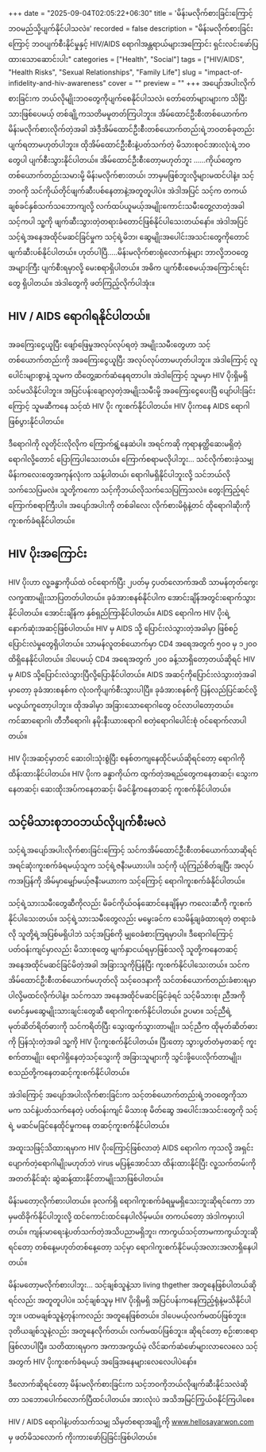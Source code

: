+++
date = "2025-09-04T02:05:22+06:30"
title = 'မိန်းမလိုက်စားခြင်းကြောင့် ဘဝမည်သို့ပျက်နိုင်ပါသလဲ။'
recorded = false
description = "မိန်းမလိုက်စားခြင်းကြောင့် ဘဝပျက်စီးနိုင်မှုနှင့် HIV/AIDS ရောဂါအန္တရာယ်များအကြောင်း ရှင်းလင်းဖော်ပြထားသောဆောင်းပါး"
categories = ["Health", "Social"]
tags = ["HIV/AIDS", "Health Risks", "Sexual Relationships", "Family Life"]
slug = "impact-of-infidelity-and-hiv-awareness"
cover = ""
preview = ""
+++
အပျော်အပါးလိုက်စားခြင်းက ဘယ်လိုမျိုးဘဝတွေကိုပျက်စေနိုင်ပါသလဲ၊ တော်တော်များများက သိပြီးသားဖြစ်ပေမယ့် တစ်ချို့ကသတိမမူတတ်ကြပါဘူး။ အိမ်ထောင်ဦးစီးတစ်ယောက်က မိန်းမလိုက်စားလိုက်တဲ့အခါ အဲဒီ့အိမ်ထောင်ဦးစီးတစ်ယောက်တည်းရဲ့ဘဝတစ်ခုတည်း ပျက်ရတာမဟုတ်ပါဘူး။ ထိုအိမ်ထောင်ဦးစီးနဲ့ပတ်သက်တဲ့ မိသားစုဝင်အားလုံးရဲ့ဘဝတွေပါ ပျက်စီးသွားနိုင်ပါတယ်။ အိမ်ထောင်ဦးစီးတော့မဟုတ်ဘူး ……ကိုယ်တွေက တစ်ယောက်တည်းသမားမို့ မိန်းမလိုက်စားတယ်၊ ဘာမှမဖြစ်ဘူးလို့များမထင်ပါနဲ့။ သင့်ဘဝကို သင်ကိုယ်တိုင်ဖျက်ဆီးပစ်နေတာနဲ့အတူတူပါပဲ။ အဲဒါအပြင် သင့်က တကယ်ချစ်ခင်နှစ်သက်သဘောကျလို့ လက်ထပ်ယူမယ့်အမျိုးကောင်းသမီးတွေ့လာတဲ့အခါ သင့်ကပါ သူ့ကို ဖျက်ဆီးသွားတဲ့တရားခံတောင်ဖြစ်နိုင်ပါသေးတယ်နော်။ အဲဒါအပြင် သင့်ရဲ့အနေအထိုင်မဆင်ခြင်မှုက သင့်ရဲ့မိဘ၊ ဆွေမျိုးအပေါင်းအသင်းတွေကိုတောင် ဖျက်ဆီးပစ်နိုင်ပါတယ်။ ဟုတ်ပါပြီ…..မိန်းမလိုက်စားရုံလောက်နဲ့များ ဘာလို့ဘဝတွေအများကြီး ပျက်စီးရမှာလို့ မေးစရာရှိပါတယ်။ အဓိက ပျက်စီးစေမယ့်အကြောင်းရင်းတွေ ရှိပါတယ်။ အဲဒါတွေကို ဖတ်ကြည့်လိုက်ပါအုံး။

##  HIV / AIDS ရောဂါရနိုင်ပါတယ်။
အခကြေးငွေယူပြီး ဖျော်ဖြေမှုအလုပ်လုပ်ရတဲ့ အမျိုးသမီးတွေဟာ သင့်တစ်ယောက်တည်းကို အခကြေးငွေယူပြီး အလုပ်လုပ်တာမဟုတ်ပါဘူး။ အဲဒါကြောင့် လူပေါင်းများစွာနဲ့ သူမက ထိတွေ့ဆက်ဆံနေရတာပါ။ အဲဒါကြောင့် သူမမှာ HIV ပိုးရှိမရှိ သင်မသိနိုင်ပါဘူး။ အပြင်ပန်းချောလှတဲ့အမျိုးသမီးမို့ အခကြေးငွေပေးပြီ ပျော်ပါးခြင်းကြောင့် သူမဆီကနေ သင့်ထံ HIV ပိုး ကူးစက်နိုင်ပါတယ်။ HIV ပိုးကနေ AIDS ရောဂါဖြစ်ပွားနိုင်ပါတယ်။

ဒီရောဂါကို လူတိုင်းလိုလိုက ကြောက်ရွံ့နေဆဲပါ။ အရင်ကဆို ကုရာနတ္ထိဆေးမရှိတဲ့ရောဂါလို့တောင် ပြောကြပါသေးတယ်။ ကြောက်စရာမလိုပါဘူး… သင်လိုက်စားခဲ့သမျှ မိန်းကလေးတွေအကုန်လုံးက သန့်ပါတယ်၊ ရောဂါမရှိနိုင်ပါဘူးလို့ သင်ဘယ်လိုသက်သေပြမလဲ။ သူတို့ကကော သင့်ကိုဘယ်လိုသက်သေပြကြသလဲ။ တွေးကြည့်ရင် ကြောက်စရာကြီးပါ။ အပျော်အပါးကို တစ်ခါလေး လိုက်စားမိရုံနဲ့တင် ထိုရောဂါဆိုးကို ကူးစက်ခံရနိုင်ပါတယ်။

##  HIV ပိုးအကြောင်း
HIV ပိုးဟာ လူ့ခန္ဓာကိုယ်ထဲ ဝင်ရောက်ပြီး ၂ပတ်မှ ၄ပတ်လောက်အထိ သာမန်တုတ်ကွေးလက္ခဏာမျိုးသာပြတတ်ပါတယ်။ ခုခံအားစနစ်နိုင်ပါက အောင်းချိန်အတွင်းရောက်သွားနိုင်ပါတယ်။ အောင်းချိန်က နှစ်ရှည်ကြာနိုင်ပါတယ်။ AIDS ရောဂါက HIV ပိုးရဲ့နောက်ဆုံးအဆင့်ဖြစ်ပါတယ်။ HIV မှ AIDS သို့ ပြောင်းလဲသွားတဲ့အခါမှာ ဖြစ်စဉ်ပြောင်းလဲမှုတွေရှိပါတယ်။ သာမန်လူတစ်ယောက်မှာ CD4 အရေအတွက် ၅၀၀ မှ ၁၂၀၀ ထိရှိနေနိုင်ပါတယ်။ ဒါပေမယ့် CD4 အရေအတွက် ၂၀၀ ခန့်သာရှိတော့တယ်ဆိုရင် HIV မှ AIDS သို့ပြောင်းလဲသွားပြီလို့ပြောနိုင်ပါတယ်။ AIDS အဆင့်ကိုပြောင်းလဲသွားတဲ့အခါမှာတော့ ခုခံအားစနစ်က လုံးဝကိုပျက်စီးသွားပါပြီ။ ခုခံအားစနစ်ကို ပြန်လည်ပြင်ဆင်လို့မလွယ်ကူတော့ပါဘူး။ ထိုအခါမှာ အခြားသောရောဂါတွေ ဝင်လာပါတော့တယ်။ ကင်ဆာရောဂါ၊ တီဘီရောဂါ၊ နမိုးနီးယားရောဂါ စတဲ့ရောဂါပေါင်းစုံ ဝင်ရောက်လာပါတယ်။

HIV ပိုးအဆင့်မှာတင် ဆေးဝါးသုံးစွဲပြီး စနစ်တကျနေထိုင်မယ်ဆိုရင်တော့ ရောဂါကို ထိန်းထားနိုင်ပါတယ်။
HIV ပိုးက ခန္ဓာကိုယ်က ထွက်တဲ့အရည်တွေကနေတဆင့်၊ သွေးကနေတဆင့်၊ ဆေးထိုးအပ်ကနေတဆင့်၊ မိခင်နို့ကနေတဆင့် ကူးစက်နိုင်ပါတယ်။

##  သင့်မိသားစုဘဝဘယ်လိုပျက်စီးမလဲ
သင့်ရဲ့အပျော်အပါးလိုက်စားခြင်းကြောင့် သင်ကအိမ်ထောင်ဦးစီးတစ်ယောက်သာဆိုရင် အရင်ဆုံးကူးစက်ခံရမယ့်သူက သင့်ရဲ့ဇနီးမယားပါ။ သင့်ကို ယုံကြည်စိတ်ချပြီး အလုပ်ကအပြန်ကို အိမ်မှာမျှော်မယ့်ဇနီးမယားက သင့်ကြောင့် ရောဂါကူးစက်ခံနိုင်ပါတယ်။

သင့်ရဲ့သားသမီးတွေဆီကိုလည်း မိခင်ကိုယ်ဝန်ဆောင်နေချိန်မှာ ကလေးဆီကို ကူးစက်နိုင်ပါသေးတယ်။
သင့်ရဲ့သားသမီးတွေလည်း မမွေးခင်က သေမိန့်ချခံထားရတဲ့ တရားခံလို သူတို့ရဲ့အပြစ်မရှိပါဘဲ သင့်အပြစ်ကို မျှဝေခံစားကြရမှာပါ။ ဒီရောဂါကြောင့် ပတ်ဝန်းကျင်မှာလည်း မိသားစုတွေ မျက်နှာငယ်ရမှာဖြစ်သလို သူတို့ကနေတဆင့် အနေအထိုင်မဆင်ခြင်မိတဲ့အခါ အခြားသူကိုပြန်ပြီး ကူးစက်နိုင်ပါသေးတယ်။
သင်က အိမ်ထောင်ဦးစီးတစ်ယောက်မဟုတ်လို သင့်ဝေဒနာကို သင်တစ်ယောက်တည်းခံစားရမှာပါလို့မထင်လိုက်ပါနဲ့။ သင်ကသာ အနေအထိုင်မဆင်ခြင်ခဲ့ရင် သင့်မိသားစု၊ ညီအကိုမောင်နှမဆွေမျိုးသားချင်းတွေဆီ ရောဂါကူးစက်နိုင်ပါတယ်။ ဥပမာ။ သင့်ညီရဲ့မုတ်ဆိတ်ရိတ်ဓားကို သင်ကရိတ်ပြီး သွေးထွက်သွားတာမျိုး၊ သင့်ညီက ထိုမုတ်ဆိတ်ဓားကို ပြန်သုံးတဲ့အခါ သူ့ကို HIV ပိုးကူးစက်နိုင်ပါတယ်။ ပြီးတော့ သွားပွတ်တံမှတဆင့် ကူးစက်တာမျိုး၊ ရောဂါရှိနေတဲ့သင့်သွေးကို အခြားသူများကို သွင်းဖို့ပေးလိုက်တာမျိုး၊ စသည်တို့ကနေတဆင့်ကူးစက်နိုင်ပါတယ်။

အဲဒါကြောင့် အပျော်အပါးလိုက်စားခြင်းက သင့်တစ်ယောက်တည်းရဲ့ဘဝတွေကိုသာမက သင်နဲ့ပတ်သက်နေတဲ့ ပတ်ဝန်းကျင် မိသားစု မိတ်ဆွေ အပေါင်းအသင်းတွေကို သင့်ရဲ့ မဆင်မခြင်နေထိုင်မှုကနေ တဆင့်ကူးစက်နိုင်ပါတယ်။

အထူးသဖြင့်သိထားရမှာက HIV ပိုးကြောင့်ဖြစ်လာတဲ့ AIDS ရောဂါက ကုသလို့ အရှင်းပျောက်တဲ့ရောဂါမျိုးမဟုတ်ဘဲ virus မပြန့်အောင်သာ ထိန်းထားနိုင်ပြီး လူ့သက်တမ်းကို အတတ်နိုင်ဆုံး ဆွဲဆန့်ထားနိုင်တာမျိုးသာဖြစ်ပါတယ်။

မိန်းမတော့လိုက်စားပါတယ်။ ခုလက်ရှိ ရောဂါကူးစက်ခံရမှုမရှိသေးဘူးဆိုရင်ကော ဘာမှမထိခိုက်နိုင်ပါဘူးလို့ ထင်ကောင်းထင်နေပါလိမ့်မယ်။ တကယ်တော့ အဲဒါကမှားပါတယ်။ ကျန်းမာရေးနဲ့ပတ်သက်တဲ့အသိပညာမရှိဘူး၊ ကာကွယ်သင့်တာမကာကွယ်ဘူးဆိုရင်တော့ တစ်နေ့မဟုတ်တစ်နေ့တော့ သင့်မှာ ရောဂါကူးစက်နိုင်မယ့်အလားအလာရှိနေပါတယ်။

မိန်းမတော့မလိုက်စားပါဘူး… သင့်ချစ်သူနဲ့သာ living thgether အတူနေဖြစ်ပါတယ်ဆိုရင်လည်း အတူတူပါပဲ။ သင့်ချစ်သူမှ HIV ပိုးရှိမရှိ အပြင်ပန်းကနေကြည့်ရုံနဲ့မသိနိုင်ပါဘူး။ ပထမချစ်သူနဲ့တုန်းကလည်း အတူနေဖြစ်တယ်။ ဒါပေမယ့်လက်မထပ်ဖြစ်ဘူး။ ဒုတိယချစ်သူနဲ့လည်း အတူနေလိုက်တယ်၊ လက်မထပ်ဖြစ်ဘူး။ ဆိုရင်တော့ စဉ်းစားစရာဖြစ်လာပါပြီ။ သတိထားရမှာက အကာအကွယ်မဲ့ လိင်ဆက်ဆံဖော်များလာလေလေ သင့်အတွက် HIV ပိုးကူးစက်ခံရမယ့် အခြေအနေများလေလေပါပဲနော်။

ဒီလောက်ဆိုရင်တော့ မိန်းမလိုက်စားခြင်းက သင့်ဘဝကိုဘယ်လိုဖျက်ဆီးနိုင်သလဲဆိုတာ သဘောပေါက်လောက်ပြီထင်ပါတယ်။ အားလုံးပဲ အသိအမြင်ကြွယ်ဝနိုင်ကြပါစေ။

HIV / AIDS ရောဂါနဲ့ပတ်သက်သမျှ သိမှတ်စရာအချို့ကို www.hellosayarwon.com မှ ဖတ်မိသလောက် ကိုးကားဖော်ပြခြင်းဖြစ်ပါတယ်။